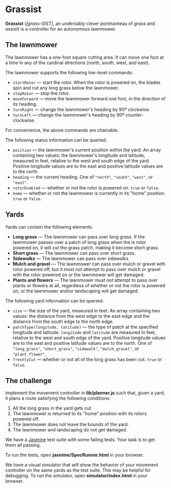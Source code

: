 # Grassist

**Grassist** (_[grass-SIST]_, an undeniably clever portmanteau of _grass_ and _assist_) is a controller for an autonomous lawnmower.

## The lawnmower

The lawnmower has a one-foot square cutting area. It can move one foot at a time in any of the cardinal directions (north, south, west, and east).

The lawnmower supports the following low-level commands:
  - `startRotor` — start the rotor. When the rotor is powered on, the blades spin and cut any long grass below the lawnmower.
  - `stopRotor` — stop the rotor.
  - `moveForward` — move the lawnmower forward one foot, in the direction of its heading.
  - `turnRight` — change the lawnmower's heading by 90º clockwise.
  - `turnLeft` — change the lawnmower's heading by 90º counter-clockwise.

For convenience, the above commands are chainable.

The following status information can be queried:
  - `position` — the lawnmower's current position within the yard. An array containing two values: the lawnmower's longitude and latitude, measured in feet, relative to the west and south edge of the yard. Positive longitude values are to the east and positive latitude values are to the north.
  - `heading` — the current heading. One of `"north"`, `"south"`, `"west"`, or `"east"`.
  - `rotorEnabled` — whether or not the rotor is powered on. `true` or `false`.
  - `home` — whether or not the lawnmower is currently in its "home" position. `true` or `false`.

## Yards

Yards can contain the following elements:
  - **Long grass** — The lawnmower can pass over long grass. If the lawnmower passes over a patch of long grass when the is rotor powered on, it will cut the grass patch, making it become short grass.
  - **Short grass** — The lawnmower can pass over short grass.
  - **Sidewalks** — The lawnmower can pass over sidewalks.
  - **Mulch and gravel** — The lawnmower can pass over mulch or gravel with rotor powered off, but it _must not_ attempt to pass over mulch or gravel with the rotor powered on or the lawnmower will get damaged.
  - **Plants and flowers** — The lawnmower _must not_ attempt to pass over plants or flowers at all, regardless of whether or not the rotor is powered on, or the lawnmower and/or landscaping will get damaged.

The following yard information can be queried:
  - `size` — the size of the yard, measured in feet. An array containing two values: the distance from the west edge to the east edge and the distance from the south edge to the north edge.
  - `patchType(longitude, latitude)` — the type of patch at the specified longitude and latitude. `longitude` and `latitude` are measured in feet, relative to the west and south edge of the yard. Positive longitude values are to the east and positive latitude values are to the north. One of `"long_grass"`, `"short_grass"`, `"sidewalk"`, `"mulch_gravel"`, or `"plant_flower"`.
  - `freshlyCut` — whether or not all of the long grass has been cut. `true` or `false`.

## The challenge

Implement the movement controller in **lib/planner.js** such that, given a yard, it plans a route satisfying the following conditions:
  1. All the long grass in the yard gets cut.
  2. The lawnmower is returned to its "home" position with its rotors powered off.
  3. The lawnmower does not leave the bounds of the yard.
  4. The lawnmower and landscaping do not get damaged.

We have a [Jasmine](http://jasmine.github.io/2.0/introduction.html) test suite with some failing tests. Your task is to get them all passing.

To run the tests, open **jasmine/SpecRunner.html** in your browser.

We have a visual simulator that will show the behavior of your movement controller on the same yards as the test suite. This may be helpful for debugging. To run the simulator, open **simulator/index.html** in your browser.
